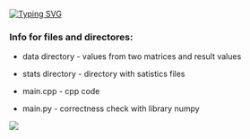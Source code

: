 [![Typing SVG](https://readme-typing-svg.herokuapp.com?color=%2336BCF7&lines=Lab+1)](https://git.io/typing-svg)
### Info for files and directores: ###

* data directory        - values from two matrices and result values

* stats directory       - directory with satistics files

* main.cpp             - cpp code

* main.py              - correctness check with library numpy 

![](stats\Graph.jpg)
